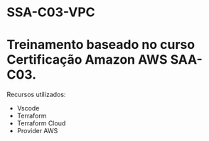 # SSA-C03-VPC
# Treinamento baseado no curso Certificação Amazon AWS SAA-C03.
 Recursos utilizados:
- Vscode
- Terraform
- Terraform Cloud
- Provider AWS